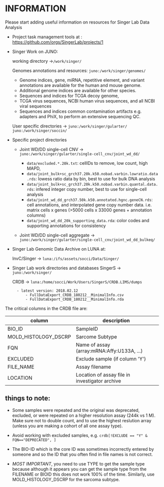 # INFORMATION

Please start adding useful information on resources for Singer Lab Data Analysis

- Project task management tools at : https://github.com/orgs/SingerLab/projects/1

- Singer Work on JUNO:
    
    working directory ->```/work/singer/```
    
    Genomes annotations and resources: ```juno:/work/singer/genomes/```
    
    - Genome indices, gene, miRNA, repetitive element, and variant annotations are available for the human and mouse genome.
    - Additional genome indices are available for other species.  
    - Sequences and indices for TCGA decoy genome, 
    - TCGA virus sequences, NCBI human virus sequences, and all NCBI viral sequences
    - Sequences and indices common contamination artifacts e.g. adapters and PhiX, to perform an extensive sequencing QC.
    
    
    User specific directories -> ```juno:/work/singer/gularter/``` ```juno:/work/singer/soccin/```
    
- Specific project directories

    - Joint WD/DD single-cell CNV -> ```juno:/work/singer/gularter/single-cell_cnv/joint_wd_dd/```
        - ```data/excluded.*.20k.txt```: cellIDs to remove, low count, high MAPD, 
        - ```data/joint_bulk+sc_grch37.20k.k50.nobad.varbin.lowratio.data.rds```: lowess ratio data by bin, best to use for bulk DNA analysis
        - ```data/joint_bulk+sc_grch37.20k.k50.nobad.varbin.quantal.data.rds```: infered integer copy number, best to use for single-cell analysis
        - ```data/joint_wd_dd_grch37.50k.k50.annotated.hgnc.geneCN.rds```: cell annotations, and interpolated gene copy number data. i.e. matrix cells x genes (>5000 cells x 33000 genes + annotation columns)
        - ```data/joint_wd_dd_20k_supporting_data.rda```: color codes and supporting annotations for consistency




    - Joint WD/DD single-cell aggregate -> ```juno:/work/singer/gularter/single-cell_cnv/joint_wd_dd_bulkeq/```    


- Singer Lab Genomic Data Archive on LUNA at:

    InvC/Singer -> ```luna:/ifs/assets/socci/Data/Singer/```

- Singer Lab work directories and databases
    SingerS -> ```juno:/work/singer/```

    CRDB -> ```luna:/home/socci/Work/Users/SingerS/CRDB.LIMS/dumps```

        - latest version: 2018.02.12
            - FullDataExport_CRDB_180212__MinimalInfo.csv
            - FullDataExport_CRDB_180212__MinimalInfo.rda

The critical columns in the CRDB file are:

|column| description|
|------|------------|
|BIO_ID|SampleID|
|MOLD_HISTOLOGY_DSCRP|Sarcome Subtype|
|FQN|Name of assay (array:mRNA:Affy:U133A, ...)|
|EXCLUDED|Exclude sample (if column 'Y')|
|FILE_NAME|Assay filename|
|LOCATION|Location of assay file in investigator archive|


    
    
## things to note:

- Some samples were repeated and the original was deprecated, excluded, or were repeated on a higher resolution assay (244k vs 1 M). Make sure not to double count, and to use the highest reslution array (unless you are making a cohort of all one assay type). 

- Avoid working with excluded samples, e.g. ```crdb[!EXCLUDE == "Y" & FQN=="DEPRECATED", ]```

- The BIO-ID which is the core ID was sometimes incorrectly entered by someone and so the ID that you often find in file names is not correct. 

- *MOST IMPORTANT*, you need to use TYPE to get the sample type because although it appears you can get the sample type from the FILENAME or BIOID this does not work 100% of the time.  Similarly, use MOLD_HISTOLOGY_DSCRP for the sarcoma subtype.

